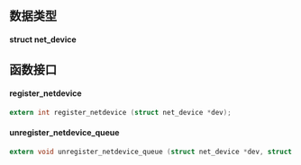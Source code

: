 


## 数据类型

#### struct net_device

## 函数接口


#### register_netdevice

```c
extern int register_netdevice (struct net_device *dev);
```


#### unregister_netdevice_queue

```c
extern void	unregister_netdevice_queue (struct net_device *dev, struct list_head *head);
```